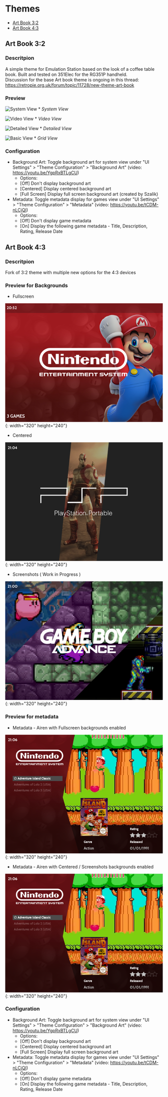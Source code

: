 # Themes

- [Art Book 3:2](#art-book-32)
- [Art Book 4:3](#art-book-43)

## Art Book 3:2

### Descritpion
A simple theme for Emulation Station based on the look of a coffee table book.  Built and tested on 351Elec for the RG351P handheld.  
Discussion for the base Art book theme is ongoing in this thread: https://retropie.org.uk/forum/topic/11728/new-theme-art-book

### Preview
![System View](https://i.imgur.com/1RGfbBP.png) * *System View*

![Video View](https://i.imgur.com/21yeUMy.png) * *Video View*

![Detailed View](https://i.imgur.com/QauSTJf.png) * *Detailed View*

![Basic View](https://i.imgur.com/FbU32kX.png) * *Grid View*

### Configuration
- Background Art: Toggle background art for system view under "UI Settings" > "Theme Configuration" > "Background Art" (video: https://youtu.be/YgpRxBTLgCU)
  - Options:
  - [Off] Don't display background art
  - [Centered] Display centered background art
  - [Full Screen] Display full screen background art (created by Szalik)
- Metadata: Toggle metadata display for games view under "UI Settings" > "Theme Configuration" > "Metadata" (video: https://youtu.be/tCDM-nLCjQI)
  - Options:
  - [Off] Don't display game metadata
  - [On] Display the following game metadata - Title, Description, Rating, Release Date

## Art Book 4:3

### Descritpion
Fork of 3:2 theme with multiple new options for the 4:3 devices

### Preview for Backgrounds

* Fullscreen 

![4:3 Fullscreen](images/themes/43fullscreen.png){: width="320" height="240"}

* Centered 

![4:3 Centered](images/themes/43centered.png){: width="320" height="240"}

* Screenshots ( Work in Progress ) 

![4:3 Screenshots](images/themes/43screenshots.png){: width="320" height="240"}

### Preview for metadata

* Metadata - Airen with Fullscreen backgrounds enabled

![4:3 Metadata Airen](images/themes/43airenview.png){: width="320" height="240"}

* Metadata - Airen with Centered / Screenshots backgrounds enabled

![4:3 Metadata Airen](images/themes/43airenview.png){: width="320" height="240"}

### Configuration
- Background Art: Toggle background art for system view under "UI Settings" > "Theme Configuration" > "Background Art" (video: https://youtu.be/YgpRxBTLgCU)
  - Options:
  - [Off] Don't display background art
  - [Centered] Display centered background art
  - [Full Screen] Display full screen background art
- Metadata: Toggle metadata display for games view under "UI Settings" > "Theme Configuration" > "Metadata" (video: https://youtu.be/tCDM-nLCjQI)
  - Options:
  - [Off] Don't display game metadata
  - [On] Display the following game metadata - Title, Description, Rating, Release Date
